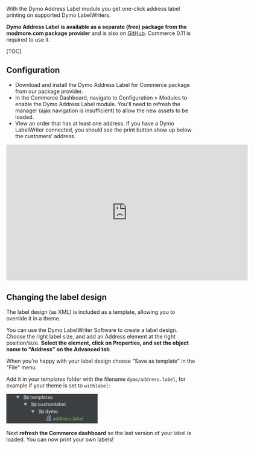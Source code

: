 With the Dymo Address Label module you get one-click address label printing on supported Dymo LabelWriters. 

**Dymo Address Label is available as a separate (free) package from the modmore.com package provider** and is also on [GitHub](https://github.com/modmore/Commerce_DymoAddressLabel). Commerce 0.11 is required to use it.

[TOC]

## Configuration

- Download and install the Dymo Address Label for Commerce package from our package provider.
- In the Commerce Dashboard, navigate to Configuration > Modules to enable the Dymo Address Label module. You'll need to refresh the manager (ajax navigation is insufficient) to allow the new assets to be loaded.
- View an order that has at least one address. If you have a Dymo LabelWriter connected, you should see the print button show up below the customers' address. 

<iframe src="https://player.vimeo.com/video/263968503" width="640" height="360" frameborder="0" webkitallowfullscreen mozallowfullscreen allowfullscreen></iframe>

## Changing the label design

The label design (as XML) is included as a template, allowing you to override it in a theme. 

You can use the Dymo LabelWriter Software to create a label design. Choose the right label size, and add an Address element at the right position/size. **Select the element, click on Properties, and set the object name to "Address" on the Advanced tab**.

When you're happy with your label design choose "Save as template" in the "File" menu. 

Add it in your templates folder with the filename `dymo/address.label`, for example if your theme is set to `withlabel`:

![File structure for the label file: templates > customlabel > dymo > address.label](../../../images/modules/dymo-label-location.jpg)

Next **refresh the Commerce dashboard** so the last version of your label is loaded. You can now print your own labels!

